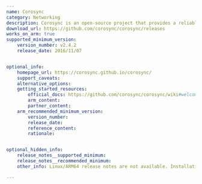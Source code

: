 ```yaml
---
name: Corosync
category: Networking
description: Corosync is an open-source project that provides a reliable group communication system that can be used primarily in high-availability (HA) and clustering environments.
download_url: https://github.com/corosync/corosync/releases
works_on_arm: true
supported_minimum_version:
    version_number: v2.4.2
    release_date: 2016/11/07


optional_info:
    homepage_url: https://corosync.github.io/corosync/
    support_caveats:
    alternative_options:
    getting_started_resources:
        official_docs: https://github.com/corosync/corosync/wiki#welcome-to-the-corosync-wiki
        arm_content:
        partner_content:
    arm_recommended_minimum_version:
        version_number:
        release_date:
        reference_content:
        rationale:


optional_hidden_info:
    release_notes__supported_minimum:
    release_notes__recommended_minimum:
    other_info: Linux/ARM64 release notes are not available. Installation and testing are done via the [tar archive](https://github.com/corosync/corosync/releases/tag/v2.4.2).

---
```


